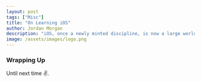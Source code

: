```yaml
---
layout: post
tags: ["Misc"]
title: "On Learning iOS"
author: Jordan Morgan
description: "iOS, once a newly minted discipline, is now a large world. It's intimidating to get started, so here's my simple take on how to get going quickly."
image: /assets/images/logo.png
---
```

### Wrapping Up

Until next time ✌️.